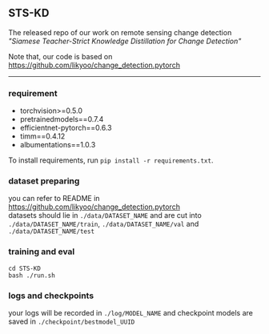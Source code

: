 ## STS-KD
The released repo of our work on remote sensing change detection  
_"Siamese Teacher-Strict Knowledge Distillation for Change Detection"_

Note that, our code is based on https://github.com/likyoo/change_detection.pytorch

---

### requirement
- torchvision>=0.5.0
- pretrainedmodels==0.7.4
- efficientnet-pytorch==0.6.3
- timm==0.4.12
- albumentations==1.0.3  

To install requirements, run `pip install -r requirements.txt`.

### dataset preparing

you can refer to README in https://github.com/likyoo/change_detection.pytorch  
datasets should lie in `./data/DATASET_NAME` and are cut into `./data/DATASET_NAME/train`, `./data/DATASET_NAME/val`
and `./data/DATASET_NAME/test`

### training and eval

`cd STS-KD`  
`bash ./run.sh`

### logs and checkpoints

your logs will be recorded in `./log/MODEL_NAME` and checkpoint models are saved in `./checkpoint/bestmodel_UUID`
